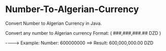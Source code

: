 # Number-To-Algerian-Currency

Convert Number to Algerian Currency in Java.

Convert any number to Algerian currency Format: ( ###,###,###.## DZD )

----> Example: Number: 600000000 ==> Result: 600,000,000.00 DZD
